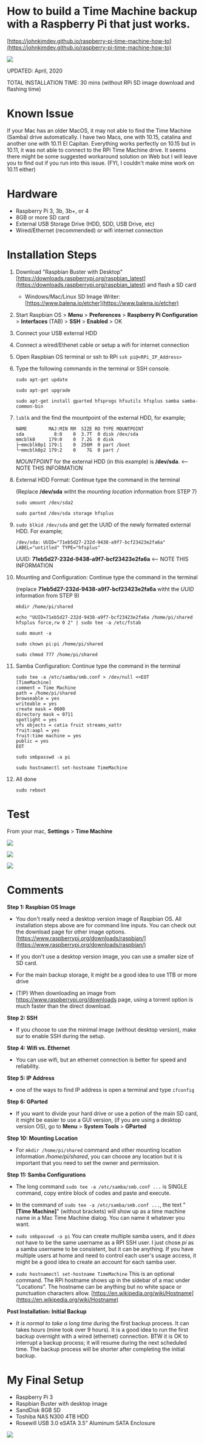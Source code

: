 # How to build a Time Machine backup with a Raspberry Pi that just works. 

[https://johnkimdev.github.io/raspberry-pi-time-machine-how-to](https://johnkimdev.github.io/raspberry-pi-time-machine-how-to)

![](images/logo.png)

UPDATED: April, 2020

TOTAL INSTALLATION TIME: 30 mins (without RPi SD image download and flashing time)

# Known Issue
If your Mac has an older MacOS, it may not able to find the Time Machine (Samba) drive automatically. I have two Macs, one with 10.15, catalina and another one with 10.11 El Capitan. Everything works perfectly on 10.15 but in 10.11, it was not able to connect to the RPi Time Machine drive. It seems there might be some suggested workaround solution on Web but I will leave you to find out if you run into this issue. (FYI, I couldn't make mine work on 10.11 either) 

# Hardware
* Raspberry Pi 3, 3b, 3b+, or 4 
* 8GB or more SD card 
* External USB Storage Drive (HDD, SDD, USB Drive, etc)
* Wired/Ethernet (recommended) or wifi internet connection

# Installation Steps
1. Download "Raspbian Buster with Desktop" [https://downloads.raspberrypi.org/raspbian_latest](https://downloads.raspberrypi.org/raspbian_latest) and flash a SD card
	* Windows/Mac/Linux SD Image Writer: [https://www.balena.io/etcher](https://www.balena.io/etcher) 	 
2. Start Raspbian OS > **Menu** > **Preferences** > **Raspberry Pi Configuration** > **Interfaces** (TAB) > **SSH** > **Enabled** > OK
3. Connect your USB external HDD 
4. Connect a wired/Ethenet cable or setup a wifi for internet connection
5. Open Raspbian OS terminal or ssh to RPi `ssh pi@<RPi_IP_Address>`
6. Type the following commands in the terminal or SSH console.

	```console
	sudo apt-get update
	```
	```console
	sudo apt-get upgrade
	```
	```console
	sudo apt-get install gparted hfsprogs hfsutils hfsplus samba samba-common-bin
	```

7. `lsblk` and the find the mountpoint of the external HDD, for example;

	```
	NAME        MAJ:MIN RM  SIZE RO TYPE MOUNTPOINT
	sda           8:0    0  3.7T  0 disk /dev/sda
	mmcblk0     179:0    0  7.2G  0 disk
	├─mmcblk0p1 179:1    0  256M  0 part /boot
	└─mmcblk0p2 179:2    0    7G  0 part /
	```	
	*MOUNTPOINT* for the external HDD (in this example) is **/dev/sda**. <-- NOTE THIS INFORMATION
	
8.	External HDD Format: Continue type the command in the terminal
	
	(Replace **/dev/sda** witht the *mounting location* information from STEP 7)
	
	```console
	sudo umount /dev/sda2
	```
	```console
	sudo parted /dev/sda storage hfsplus
	```
	
9. `sudo blkid /dev/sda` and get the UUID of the newly formated external HDD. For example; 
	```
	/dev/sda: UUID="71eb5d27-232d-9438-a9f7-bcf23423e2fa6a" LABEL="untitled" TYPE="hfsplus"
	```

	UUID: **71eb5d27-232d-9438-a9f7-bcf23423e2fa6a**  <-- NOTE THIS INFORMATION
	
10.	Mounting and Configuration: Continue type the command in the terminal 

	(replace **71eb5d27-232d-9438-a9f7-bcf23423e2fa6a** witht the *UUID* information from STEP 9)
	
	```console
	mkdir /home/pi/shared
	```

	```console
	echo "UUID=71eb5d27-232d-9438-a9f7-bcf23423e2fa6a /home/pi/shared hfsplus force,rw 0 2" | sudo tee -a /etc/fstab
	```

	```console
	sudo mount -a
	```

	```console
	sudo chown pi:pi /home/pi/shared
	```

	```console
	sudo chmod 777 /home/pi/shared
	```
	
11.	Samba Configuration: Continue type the command in the terminal 

	```console
	sudo tee -a /etc/samba/smb.conf > /dev/null <<EOT
	[TimeMachine]
	comment = Time Machine
	path = /home/pi/shared
	browseable = yes
	writeable = yes
	create mask = 0600
	directory mask = 0711
	spotlight = yes
	vfs objects = catia fruit streams_xattr
	fruit:aapl = yes
	fruit:time machine = yes
	public = yes
	EOT
	```

	```console
	sudo smbpasswd -a pi
	```
	
	```console
	sudo hostnamectl set-hostname TimeMachine
	```
	
12. All done	

	```console
	sudo reboot
	```

# Test
From your mac, **Settings** > **Time Machine**

![](images/timemachine_1.png)

![](images/timemachine_2.png)

![](images/timemachine_3.png)
	
# Comments

**Step 1: Raspbian OS Image**
* You don't really need a desktop version image of Raspbian OS. All installation steps above are for command line inputs. You can check out the download page for other image options. [https://www.raspberrypi.org/downloads/raspbian/](https://www.raspberrypi.org/downloads/raspbian/)

* If you don't use a desktop version image, you can use a smaller size of SD card.

* For the main backup storage, it might be a good idea to use 1TB or more drive

* (TIP) When downloading an image from https://www.raspberrypi.org/downloads page, using a torrent option is much faster than the direct download. 

**Step 2: SSH**
* If you choose to use the minimal image (without desktop version), make sur to enable SSH during the setup.

**Step 4: Wifi vs. Ethernet**
* You can use wifi, but an ethernet connection is better for speed and reliability. 

**Step 5: IP Address**
* one of the ways to find IP address is open a terminal and type `ifconfig` 

**Step 6: GParted**
* If you want to divide your hard drive or use a potion of the main SD card, it might be easier to use a GUI version, (if you are using a desktop version OS), go to **Menu** > **System Tools** > **GParted** 

**Step 10: Mounting Location**
* For `mkdir /home/pi/shared` command and other mounting location information */home/pi/shared*, you can choose any location but it is important that you need to set the owner and permission.  

**Step 11: Samba Configurations**
* The long command `sudo tee -a /etc/samba/smb.conf ...` is SINGLE command, copy entire block of codes and paste and execute.

* In the command of `sudo tee -a /etc/samba/smb.conf ...`, the text "**[Time Machine]**" (without brackets) will show up as a time machine name in a Mac Time Machine dialog. You can name it whatever you want.

* `sudo smbpasswd -a pi` You can create multiple samba users, and it _does not_ have to be the same username as a RPI SSH user. I just chose *pi* as a samba username to be consistent, but it can be anything. If you have multiple users at home and need to control each user's usage access, it might be a good idea to create an account for each samba user.

* `sudo hostnamectl set-hostname TimeMachine` This is an optional command. The RPi hostname shows up in the sidebar of a mac under "Locations". The hostname can be anything but no white space or punctuation characters allow. [https://en.wikipedia.org/wiki/Hostname](https://en.wikipedia.org/wiki/Hostname)

**Post Installation: Initial Backup**
* _It is normal to take a long time_ during the first backup process. It can takes hours (mine took over 9 hours). It is a good idea to run the first backup overnight with a wired (ethernet) connection. BTW it is OK to interrupt a backup process; it will resume during the next scheduled time. The backup process will be shorter after completing the initial backup. 

# My Final Setup

* Raspberry Pi 3
* Raspbian Buster with desktop image
* SandDisk 8GB SD
* Toshiba NAS N300 4TB HDD
* Rosewill USB 3.0 eSATA 3.5” Aluminum SATA Enclosure

![](images/mysetup.jpg)

